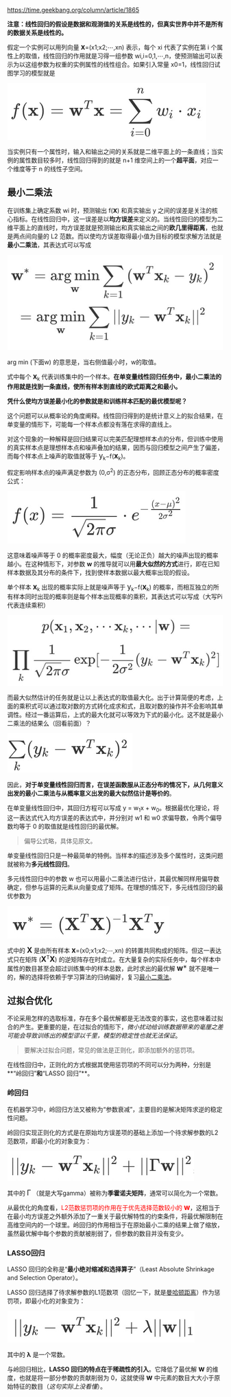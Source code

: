 https://time.geekbang.org/column/article/1865

**注意：线性回归的假设是数据和观测值的关系是线性的，但真实世界中并不是所有的数据关系是线性的。**

假定一个实例可以用列向量 <big><strong>x</strong></big>=(x1;x2;⋯,xn) 表示，每个 xi 代表了实例在第 i 个属性上的取值，线性回归的作用就是习得一组参数 wi,i=0,1,⋯,n，使预测输出可以表示为以这组参数为权重的实例属性的线性组合。如果引入常量 x0=1，线性回归试图学习的模型就是

![](ml-linear-regression/form-1.jpg ":size=250")

当实例只有一个属性时，输入和输出之间的关系就是二维平面上的一条直线；当实例的属性数目较多时，线性回归得到的就是 n+1 维空间上的一个**超平面**，对应一个维度等于 n 的线性子空间。

## 最小二乘法

在训练集上确定系数 wi 时，预测输出 f(<big><strong>x</strong></big>) 和真实输出 y 之间的误差是关注的核心指标。在线性回归中，这一误差是以**均方误差**来定义的。当线性回归的模型为二维平面上的直线时，均方误差就是预测输出和真实输出之间的**欧几里得距离**，也就是两点间向量的 L2 范数。而以使均方误差取得最小值为目标的模型求解方法就是**最小二乘法**，其表达式可以写成

![](ml-linear-regression/form-2.jpg ":size=300")

arg min (下面w) 的意思是，当右侧值最小时，w的取值。

式中每个 <big><strong>x</strong></big><sub>k</sub> 代表训练集中的一个样本。**在单变量线性回归任务中，最小二乘法的作用就是找到一条直线，使所有样本到直线的欧式距离之和最小。**



**凭什么使均方误差最小化的参数就是和训练样本匹配的最优模型呢？**

这个问题可以从概率论的角度阐释。线性回归得到的是统计意义上的拟合结果，在单变量的情形下，可能每一个样本点都没有落在求得的直线上。

对这个现象的一种解释是回归结果可以完美匹配理想样本点的分布，但训练中使用的真实样本点是理想样本点和噪声叠加的结果，因而与回归模型之间产生了偏差，而每个样本点上噪声的取值就等于 <big>y</big><sub>k</sub>−f(<big><strong>x</strong></big><sub>k</sub>)。

假定影响样本点的噪声满足参数为 (0,σ<sup>2</sup>) 的正态分布，回顾正态分布的概率密度公式：

![](statistics/form-10.jpg ":size=200")

这意味着噪声等于 0 的概率密度最大，幅度（无论正负）越大的噪声出现的概率越小。在这种情形下，对参数 **w** 的推导就可以用**最大似然的方式**进行，即在已知样本数据及其分布的条件下，找到使样本数据以最大概率出现的假设。

单个样本 <big><strong>x</strong></big><sub>k</sub> 出现的概率实际上就是噪声等于 <big>y</big><sub>k</sub>−f(<big><strong>x</strong></big><sub>k</sub>) 的概率，而相互独立的所有样本同时出现的概率则是每个样本出现概率的乘积，其表达式可以写成（大写Pi代表连续乘积）

![](ml-linear-regression/form-3.jpg ":size=300")

而最大似然估计的任务就是让以上表达式的取值最大化。出于计算简便的考虑，上面的乘积式可以通过取对数的方式转化成求和式，且取对数的操作并不会影响其单调性。经过一番运算后，上式的最大化就可以等效为下式的最小化。这不就是最小二乘法的结果么（回看前面）？

![](ml-linear-regression/form-4.jpg ":size=150")

因此，**对于单变量线性回归而言，在误差函数服从正态分布的情况下，从几何意义出发的最小二乘法与从概率意义出发的最大似然估计是等价的**。

在单变量线性回归中，其回归方程可以写成 y = w<sub>1</sub>x + w<sub>0</sub>。根据最优化理论，将这一表达式代入均方误差的表达式中，并分别对 w1 和 w0 求偏导数，令两个偏导数均等于 0 的取值就是线性回归的最优解。

> 偏导公式略，具体见原文。

单变量线性回归只是一种最简单的特例。当样本的描述涉及多个属性时，这类问题就被称为**多元线性回归**。

多元线性回归中的参数 w 也可以用最小二乘法进行估计，其最优解同样用偏导数确定，但参与运算的元素从向量变成了矩阵。在理想的情况下，多元线性回归的最优参数为

![](ml-linear-regression/form-5.jpg ":size=150")

式中的 <big><strong>X</strong></big> 是由所有样本 <big><strong>x</strong></big>=(x0;x1;x2;⋯,xn) 的转置共同构成的矩阵。但这一表达式只在矩阵 (<big><strong>X</strong></big><sup>T</sup><big><strong>X</strong></big>) 的逆矩阵存在时成立。在大量复杂的实际任务中，每个样本中属性的数目甚至会超过训练集中的样本总数，此时求出的最优解 <big><strong>w</strong></big><sup>∗</sup> 就不是唯一的，解的选择将依赖于学习算法的归纳偏好，复习[最小二乘法][1]。

## 过拟合优化

不论采用怎样的选取标准，存在多个最优解都是无法改变的事实，这也意味着过拟合的产生。更重要的是，在过拟合的情形下，*微小扰动给训练数据带来的毫厘之差可能会导致训练出的模型谬以千里，模型的稳定性也就无法保证*。

> 要解决过拟合问题，常见的做法是正则化，即添加额外的惩罚项。

在线性回归中，正则化的方式根据其使用惩罚项的不同可以分为两种，分别是**“岭回归”**和**“LASSO 回归”**。

### 岭回归

在机器学习中，岭回归方法又被称为“参数衰减”，主要目的是解决矩阵求逆的稳定性问题。

岭回归实现正则化的方式是在原始均方误差项的基础上添加一个待求解参数的L2范数项，即最小化的对象变为：

![](ml-linear-regression/form-6.jpg ":size=250")

其中的 <big>Γ</big> （就是大写gamma）被称为**季霍诺夫矩阵**，通常可以简化为一个常数。

从最优化的角度看，<font color=red>L2范数惩罚项的作用在于优先选择范数较小的 <big><strong>w</strong></big></font>，这相当于在最小均方误差之外额外添加了一重关于最优解特性的约束条件，将最优解限制在高维空间内的一个球里。岭回归的作用相当于在原始最小二乘的结果上做了缩放，虽然最优解中每个参数的贡献被削弱了，但参数的数目并没有变少。

### LASSO回归

LASSO 回归的全称是“**最小绝对缩减和选择算子**”（Least Absolute Shrinkage and Selection Operator）。

LASSO 回归选择了待求解参数的L1范数项（回忆一下，就是[曼哈顿距离][2]）作为惩罚项，即最小化的对象变为：

![](ml-linear-regression/form-7.jpg ":size=250")

其中的 **λ** 是一个常数。

与岭回归相比，**LASSO 回归的特点在于稀疏性的引入**。它降低了最优解 <big><strong>w</strong></big> 的维度，也就是将一部分参数的贡献削弱为 0，这就使得 <big><strong>w</strong></big> 中元素的数目大大小于原始特征的数目（*这句实际上没看懂*）。



[1]: /linear_algebra/least-squares
[2]: /linear_algebra/vector-space?id=曼哈顿距离（manhattan-distance）
